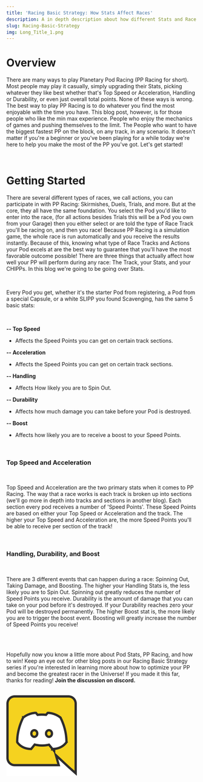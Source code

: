 ```yaml
---
title: 'Racing Basic Strategy: How Stats Affect Races'
description: A in depth description about how different Stats and Race track Affect outcomes of Races. 
slug: Racing-Basic-Strategy
img: Long_Title_1.png
---
```


# Overview

There are many ways to play Planetary Pod Racing (PP Racing for short). Most people may play it casually, simply upgrading their Stats, picking whatever they like best whether that's Top Speed or Acceleration, Handling or Durability, or even just overall total points. None of these ways is wrong. The best way to play PP Racing is to do whatever you find the most enjoyable with the time you have. This blog post, however, is for those people who like the min max experience. People who enjoy the mechanics of games and pushing themselves to the limit. The People who want to have the biggest fastest PP on the block, on any track, in any scenario. It doesn't matter if you're a beginner or you've been playing for a while today we're here to help you make the most of the PP you've got. Let's get started!

<br>

# Getting Started

There are several different types of races, we call actions, you can participate in with PP Racing: Skirmishes, Duels, Trials, and more. But at the core, they all have the same foundation. You select the Pod you'd like to enter into the race, (for all actions besides Trials this will be a Pod you own from your Garage) then you either select or are told the type of Race Track you'll be racing on, and then you race! Because PP Racing is a simulation game, the whole race is run automatically and you receive the results instantly. Because of this, knowing what type of Race Tracks and Actions your Pod excels at are the best way to guarantee that you'll have the most favorable outcome possible! There are three things that actually affect how well your PP will perform during any race: The Track, your Stats, and your CHIPPs. In this blog we're going to be going over Stats.

<br>


Every Pod you get, whether it's the starter Pod from registering, a Pod from a special Capsule, or a white SLIPP you found Scavenging, has the same 5 basic stats:

<br>

**-- Top Speed**
 - Affects the Speed Points you can get on certain track sections.

**-- Acceleration**
 - Affects the Speed Points you can get on certain track sections.

**-- Handling**
 - Affects How likely you are to Spin Out. 

**-- Durability**
 - Affects how much damage you can take before your Pod is destroyed. 

**-- Boost**
 - Affects how likely you are to receive a boost to your Speed Points.

<br>

### **Top Speed and Acceleration**

<br>

Top Speed and Acceleration are the two primary stats when it comes to PP Racing. The way that a race works is each track is broken up into sections (we'll go more in depth into tracks and sections in another blog). Each section every pod receives a number of 'Speed Points'. These Speed Points are based on either your Top Speed or Acceleration and the track. The higher your Top Speed and Acceleration are, the more Speed Points you'll be able to receive per section of the track!  

<br>

### **Handling, Durability, and Boost**

<br>

There are 3 different events that can happen during a race: Spinning Out, Taking Damage, and Boosting. The higher your Handling Stats is, the less likely you are to Spin Out. Spinning out greatly reduces the number of Speed Points you receive. Durability is the amount of damage that you can take on your pod before it's destroyed. If your Durability reaches zero your Pod will be destroyed permanently. The higher Boost stat is, the more likely you are to trigger the boost event. Boosting will greatly increase the number of Speed Points you receive!

<br>
<br>

Hopefully now you know a little more about Pod Stats, PP Racing, and how to win! Keep an eye out for other blog posts in our Racing Basic Strategy series if you're interested in learning more about how to optimize your PP and become the greatest racer in the Universe! If you made it this far, thanks for reading! **Join the discussion on discord.**  
<br>

<div><a href="https://discord.gg/9VJbcpNbyv"><img src="/images/Discord-Logo.svg" alt="Planetary Pod Racing Discord Link"></a></div>